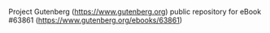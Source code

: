 Project Gutenberg (https://www.gutenberg.org) public repository for eBook #63861 (https://www.gutenberg.org/ebooks/63861)
